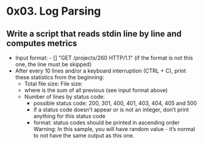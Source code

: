# 0x03. Log Parsing

## Write a script that reads stdin line by line and computes metrics

<ul>
    <li>Input format: - [] "GET /projects/260 HTTP/1.1" (if the format is not this one, the line must be skipped)</li>
    <li>After every 10 lines and/or a keyboard interruption (CTRL + C), print these statistics from the beginning:
        <ul>
            <li>Total file size: File size:</li>
            <li>where is the sum of all previous (see input format above)</li>
            <li>Number of lines by status code:
                <ul>
                    <li>possible status code: 200, 301, 400, 401, 403, 404, 405 and 500</li>
                    <li>if a status code doesn’t appear or is not an integer, don’t print anything for this status code</li>
                    <li>format: status codes should be printed in ascending order Warning: In this sample, you will have random value - it’s normal to not have the same output as this one.</li>
                </ul>
            </li>
        </ul>
    </li>
</ul>